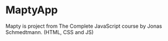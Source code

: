 # MaptyApp
Mapty is project from The Complete JavaScript course by Jonas Schmedtmann. (HTML, CSS and JS)
